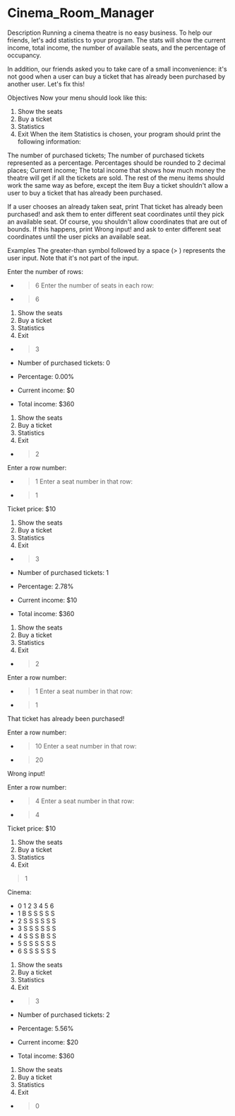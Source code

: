 # Cinema_Room_Manager
Description
Running a cinema theatre is no easy business. To help our friends, let's add statistics to your program. The stats will show the current income, total income, the number of available seats, and the percentage of occupancy.

In addition, our friends asked you to take care of a small inconvenience: it's not good when a user can buy a ticket that has already been purchased by another user. Let's fix this!

Objectives
Now your menu should look like this:

1. Show the seats
2. Buy a ticket
3. Statistics
0. Exit
When the item Statistics is chosen, your program should print the following information:

The number of purchased tickets;
The number of purchased tickets represented as a percentage. Percentages should be rounded to 2 decimal places;
Current income;
The total income that shows how much money the theatre will get if all the tickets are sold.
The rest of the menu items should work the same way as before, except the item Buy a ticket shouldn't allow a user to buy a ticket that has already been purchased.

If a user chooses an already taken seat, print That ticket has already been purchased! and ask them to enter different seat coordinates until they pick an available seat. Of course, you shouldn't allow coordinates that are out of bounds. If this happens, print Wrong input! and ask to enter different seat coordinates until the user picks an available seat.

Examples
The greater-than symbol followed by a space (> ) represents the user input. Note that it's not part of the input.

Enter the number of rows:
* > 6
Enter the number of seats in each row:
* > 6

1. Show the seats
2. Buy a ticket
3. Statistics
0. Exit
* > 3

* Number of purchased tickets: 0
* Percentage: 0.00%
* Current income: $0
* Total income: $360

1. Show the seats
2. Buy a ticket
3. Statistics
0. Exit
* > 2

Enter a row number:
* > 1
Enter a seat number in that row:
* > 1

Ticket price: $10

1. Show the seats
2. Buy a ticket
3. Statistics
0. Exit
* > 3

* Number of purchased tickets: 1
* Percentage: 2.78%
* Current income: $10
* Total income: $360

1. Show the seats
2. Buy a ticket
3. Statistics
0. Exit
* > 2

Enter a row number:
* > 1
Enter a seat number in that row:
* > 1

That ticket has already been purchased!

Enter a row number:
* > 10
Enter a seat number in that row:
* > 20

Wrong input!

Enter a row number:
* > 4
Enter a seat number in that row:
* > 4

Ticket price: $10

1. Show the seats
2. Buy a ticket
3. Statistics
0. Exit
> 1

Cinema:
* 0 1 2 3 4 5 6
* 1 B S S S S S
* 2 S S S S S S
* 3 S S S S S S
* 4 S S S B S S
* 5 S S S S S S
* 6 S S S S S S

1. Show the seats
2. Buy a ticket
3. Statistics
0. Exit
* > 3

* Number of purchased tickets: 2
* Percentage: 5.56%
* Current income: $20
* Total income: $360

1. Show the seats
2. Buy a ticket
3. Statistics
0. Exit
* > 0
